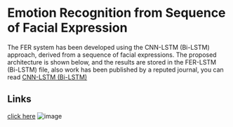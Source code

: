 # Emotion Recognition from Sequence of Facial Expression
The FER system has been developed using the CNN-LSTM (Bi-LSTM) approach, derived from a sequence of facial expressions. The proposed architecture is shown below, and the results are stored in the FER-LSTM (Bi-LSTM) file, also work has been published by a reputed journal, you can read [CNN-LSTM (Bi-LSTM)](https://github.com/Mohana-Murugan/FER-Deep-Learning-PhD/blob/main/CNN-LSTM.pdf)
## Links
 [click here](www.google.com)
![image](https://github.com/Mohana-Murugan/FER-CNN-LSTM/blob/main/Images/CNN-LSTM(Bi-LSTM).png)


